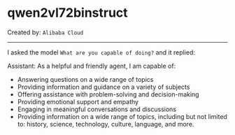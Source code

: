 # qwen2vl72binstruct

Created by: `Alibaba Cloud`

---
I asked the model `What are you capable of doing?` and it replied:

Assistant: As a helpful and friendly agent, I am capable of:

  * Answering questions on a wide range of topics
  * Providing information and guidance on a variety of subjects
  * Offering assistance with problem-solving and decision-making
  * Providing emotional support and empathy
  * Engaging in meaningful conversations and discussions
  * Providing information on a wide range of topics, including but not limited to: history, science, technology, culture, language, and more.